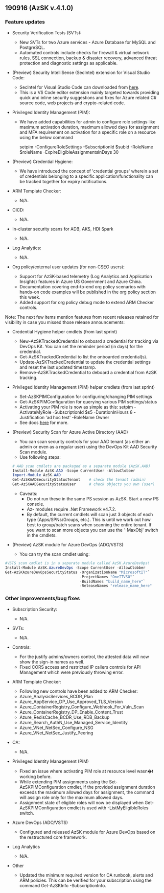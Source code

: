 ﻿## 190916 (AzSK v.4.1.0)

### Feature updates

* Security Verification Tests (SVTs):
	* New SVTs for two Azure services - Azure Database for MySQL and PostgreSQL.
	* Automated controls include checks for firewall & virtual network rules, SSL connection, backup & disaster recovery, advanced threat protection and diagnostic settings as applicable.


* (Preview) Security IntelliSense (SecIntel) extension for Visual Studio Code: 
  * SecIntel for Visual Studio Code can downloaded from [here](https://marketplace.visualstudio.com/items?itemName=azsdktm.SecurityIntelliSense).
  * This is a VS Code editor extension mainly targeted towards providing quick and inline security suggestions and fixes for Azure related C# source code, web projects and crypto-related code.
*	Privileged Identity Management (PIM):
    * We have added capabilities for admin to configure role settings like maximum activation duration, maximum allowed days for assignment and MFA requirement on activation for a specific role on a resource using the below command
    
      setpim -ConfigureRoleSettings -SubscriptionId $subid -RoleName $roleName -ExpireEligibleAssignmentsInDays 30 

*	(Preview) Credential Hygiene:
    *	We have introduced the concept of 'credential groups' wherein a set of credentials belonging to a specific application/functionality can be tracked together for expiry notifications.
*	ARM Template Checker:
    *	N/A.
    
* CICD:
    * N/A.

*	In-cluster security scans for ADB, AKS, HDI Spark
    * N/A.

*	Log Analytics:
    *	N/A.

*	Org policy/external user updates (for non-CSEO users):
    *	Support for AzSK-based telemetry (Log Analytics and Application Insights) features in Azure US Government and Azure China.
    * Documentation covering end-to-end org policy scenarios with hands-on code examples will be published in the org policy section this week.  
    * Added support for org policy debug mode to extend ARM Checker controls.

Note: The next few items mention features from recent releases retained for visibility in case you missed those release announcements:

*	Credential Hygiene helper cmdlets (from last sprint)  
    * New-AzSKTrackedCredential to onboard a credential for tracking via DevOps Kit. You can set the reminder period (in days) for the credential.
    * Get-AzSKTrackedCredential to list the onboarded credential(s).
    * Update-AzSKTrackedCredential to update the credential settings and reset the last updated timestamp.
    * Remove-AzSKTrackedCredential to deboard a credential from AzSK tracking.

*	Privileged Identity Management (PIM) helper cmdlets (from last sprint)  
    *	Set-AzSKPIMConfiguration for configuring/changing PIM settings
    * Get-AzSKPIMConfiguration for querying various PIM settings/status
    * Activating your PIM role is now as simple as this:
    setpim -ActivateMyRole -SubscriptionId $s5 -DurationInHours 8 -Justification 'ad hoc test' -RoleName Owner
    * See docs [here](https://github.com/azsk/DevOpsKit-docs/blob/master/01-Subscription-Security/Readme.md#azsk-privileged-identity-management-pim-helper-cmdlets-1) for more.

*	(Preview) Security Scan for Azure Active Directory (AAD)
    *	You can scan security controls for your AAD tenant (as either an admin or even as a regular user) using the DevOps Kit AAD Security Scan module.
    *	Use following steps:
    ```Powershell
    # AAD scan cmdlets are packaged as a separate module (AzSK.AAD)
    Install-Module AzSK.AAD -Scope CurrentUser -AllowClobber
    Import-Module AzSK.AAD
    Get-AzSKAADSecurityStatusTenant    # check the tenant (admin)
    Get-AzSKAADSecurityStatusUser      # check objects you own (user)
    ``` 
    *	Caveats: 
        * Do not run these in the same PS session as AzSK. Start a new PS console.
        * Az- modules require .Net Framework v4.7.2.
        * By default, the current cmdlets will scan just 3 objects of each type (Apps/SPNs/Groups, etc.). This is until we work out how best to group/batch scans when scanning the entire tenant. If you want to scan more objects you can use the '-MaxObj' switch in the cmdlets.

*	(Preview) AzSK module for Azure DevOps (ADO/VSTS) 
    *	You can try the scan cmdlet using:
  ```Powershell
  #VSTS scan cmdlet is in a separate module called AzSK.AzureDevOps!
  Install-Module AzSK.AzureDevOps -Scope CurrentUser -AllowClobber    
  Get-AzSKAzureDevOpsSecurityStatus -OrganizationName "MicrosoftIT"`
                                    -ProjectNames "OneITVSO"`
                                    -BuildNames "build_name_here"`
                                    -ReleaseNames "release_name_here"  
  ```

### Other improvements/bug fixes
*	Subscription Security:
    *	N/A.
*	SVTs: 
    *	N/A.
*	Controls:
     *	For the justify admins/owners control, the attested data will now show the sign-in names as well.
    * Fixed CORS access and restricted IP callers controls for API Management which were previously throwing error.
*	ARM Template Checker:
    *	Following new controls have been added to ARM Checker:
      *	Azure_AnalysisServices_BCDR_Plan
      *	Azure_AppService_DP_Use_Approved_TLS_Version
      *	Azure_ContainerRegistry_Configure_Webhook_For_Vuln_Scan
      *	Azure_ContainerRegistry_DP_Enable_Content_Trust
      *	Azure_RedisCache_BCDR_Use_RDB_Backup
      *	Azure_Search_AuthN_Use_Managed_Service_Identity
      *	Azure_VNet_NetSec_Configure_NSG
      *	Azure_VNet_NetSec_Justify_Peering

*	CA:
    *	N/A. 

*	Privileged Identity Management (PIM)
    * Fixed an issue where activating PIM role at resource level wasn�t working before. 
    * While extending PIM assignments using the Set-AzSKPIMConfiguration cmdlet, if the provided assignment duration exceeds the maximum allowed days for assignment, the command will assign role only for the maximum allowed days.
    * Assignment state of eligible roles will now be displayed when Get-AzSKPIMConfiguration cmdlet is used with -ListMyEligibleRoles switch.

* Azure DevOps (ADO/VSTS)
   * Configured and released AzSK module for Azure DevOps based on the restructured core framework.

*	Log Analytics
    *	N/A.

* Other
	 * Updated the minimum required version for CA runbook, alerts and ARM policies. This can be verified for your subscription using the command Get-AzSKInfo -SubscriptionInfo.

